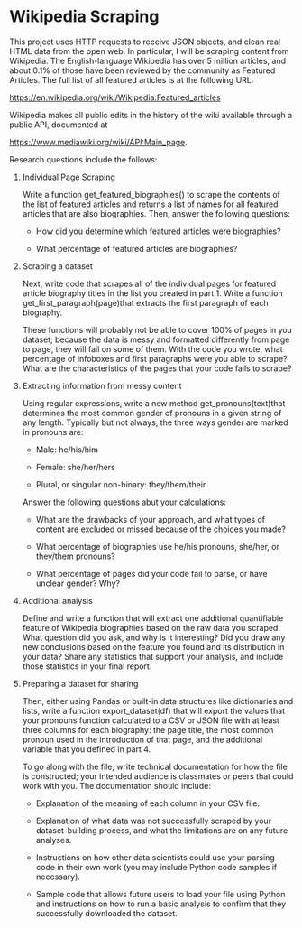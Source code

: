 # Wikipedia Scraping

This project uses HTTP requests to receive JSON objects, and clean real HTML data from the open web. In particular, I will be scraping content from Wikipedia. The English-language Wikipedia has over 5 million articles, and about 0.1% of those have been reviewed by the community as ​Featured Articles​. The full list of all featured articles is at the following URL:

https://en.wikipedia.org/wiki/Wikipedia:Featured_articles

Wikipedia makes all public edits in the history of the wiki available through a public API, documented at 

​https://www.mediawiki.org/wiki/API:Main_page​.

Research questions include the follows:

1. Individual Page Scraping

    Write a function ​get_featured_biographies() ​to scrape the contents of the list of featured articles and returns a list of names for all featured articles that are also biographies. Then, answer the following questions:

    - How did you determine which featured articles were biographies?

    - What percentage of featured articles are biographies?

2. Scraping a dataset

    Next, write code that scrapes all of the individual pages for featured article biography titles in the list you created in part 1. Write a function ​get_first_paragraph(page)​that extracts the first paragraph of each biography.

    These functions will probably not be able to cover 100% of pages in you dataset; because the data is messy and formatted differently from page to page, they will fail on some of them. With the code you wrote, what percentage of infoboxes and first paragraphs were you able to scrape? What are the characteristics of the pages that your code fails to scrape?

3. Extracting information from messy content
    
    Using regular expressions, write a new method ​get_pronouns(text)​that determines the most common gender of pronouns in a given string of any length. Typically but not always, the three ways gender are marked in pronouns are:

    - Male: he/his/him

    - Female: she/her/hers

    - Plural, or singular non-binary: they/them/their

    Answer the following questions abut your calculations:

    - What are the drawbacks of your approach, and what types of content are excluded or missed because of the choices you made?
    
    - What percentage of biographies use he/his pronouns, she/her, or they/them pronouns?
    
    - What percentage of pages did your code fail to parse, or have unclear gender? Why?

4. Additional analysis

    Define and write a function that will extract one additional quantifiable feature of Wikipedia biographies based on the raw data you scraped. What question did you ask, and why is it interesting? Did you draw any new conclusions based on the feature you found and its distribution in your data? Share any statistics that support your analysis, and include those statistics in your final report.

 5. Preparing a dataset for sharing
    
    Then, either using Pandas or built-in data structures like dictionaries and lists, write a function export_dataset(df) ​that will export the values that your pronouns function calculated to a CSV or JSON file with at least three columns for each biography: the page title, the most common pronoun used in the introduction of that page, and the additional variable that you defined in part 4.

    To go along with the file, write technical documentation for how the file is constructed; your intended audience is classmates or peers that could work with you. The documentation should include:

    - Explanation of the meaning of each column in your CSV file.

    - Explanation of what data was not successfully scraped by your dataset-building process, and
what the limitations are on any future analyses.

    - Instructions on how other data scientists could use your parsing code in their own work (you
may include Python code samples if necessary).

    - Sample code that allows future users to load your file using Python and instructions on how
to run a basic analysis to confirm that they successfully downloaded the dataset.
